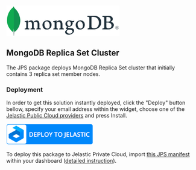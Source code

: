 <img src="images/mongodb-logo.png" width="300" alt="MongoDB Database Replication"/>

## MongoDB Replica Set Cluster

The JPS package deploys MongoDB Replica Set cluster that initially contains 3 replica set member nodes.

### Deployment

In order to get this solution instantly deployed, click the "Deploy" button bellow, specify your email address within the widget, choose one of the [Jelastic Public Cloud providers](https://jelastic.cloud) and press Install.

[![Deploy to Jelastic PaaS](images/deploy-to-jelastic.png)](https://jelastic.com/install-application/?manifest=https%3A%2F%2Fgithub.com%2Fjelastic-jps%2Fmongodb%2Fraw%2Fmaster%2Fmanifest.yaml)

To deploy this package to Jelastic Private Cloud, import [this JPS manifest](manifest.yaml) within your dashboard ([detailed instruction](https://docs.jelastic.com/environment-import)).
